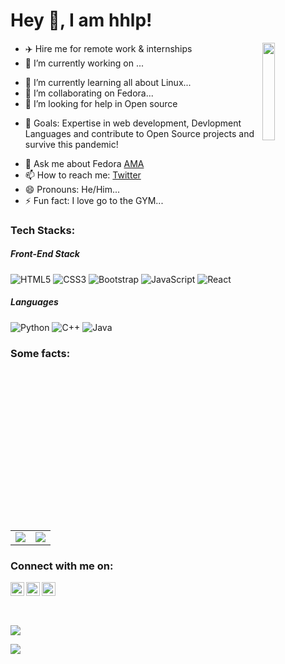 # Hey 👋, I am hhlp!
<img align="right" width="20%" src="https://avatars3.githubusercontent.com/u/2659606?v=4">

- ✈️ Hire me for remote work & internships
- 🔭 I’m currently working on ...
* 🌱 I’m currently learning all about Linux...
* 👯 I’m collaborating on Fedora...
* 🤔 I’m looking for help in Open source
- 🥅 Goals: Expertise in web development, Devlopment Languages and contribute to Open Source projects and survive this pandemic!
* 💬 Ask me about Fedora [AMA](https://github.com/hhlp/ama)
* 📫 How to reach me: [Twitter](twitter.com/hhlp)
* 😄 Pronouns: He/Him...
* ⚡ Fun fact: I love go to the GYM...

### Tech Stacks:

##### Front-End Stack
![HTML5](https://img.shields.io/badge/-HTML5-E34F26?style=flat-square&logo=html5&logoColor=white)
![CSS3](https://img.shields.io/badge/-CSS3-1572B6?style=flat-square&logo=css3)
![Bootstrap](https://img.shields.io/badge/-Bootstrap-563D7C?style=flat-square&logo=bootstrap)
![JavaScript](https://img.shields.io/badge/-JavaScript-black?style=flat-square&logo=javascript)
![React](https://img.shields.io/badge/-React-black?style=flat-square&logo=react)


##### Languages
![Python](https://img.shields.io/badge/-Python-black?style=flat-square&logo=Python)
![C++](https://img.shields.io/badge/-C++-00599C?style=flat-square&logo=c)
![Java](https://img.shields.io/badge/-java-E34A86?style=flat-square&logo=java)

### Some facts:
<table>
    <tr>
        <td rowspan=2>
            <img src="https://github-readme-stats.vercel.app/api/top-langs/?username=hhlp&theme=dark" align="center"/></td>
    </tr>
    <tr>
        <td><img src="https://github-readme-stats.vercel.app/api?username=hhlp&count_private=true&theme=dark&show_icons=true" align="center"/></td>
    </tr>
</table>

### Connect with me on: 
<table>
    <div align="center m-5" >
        <a href="https://twitter.com/hhlp">
        <img align="left" alt="hhlp | Twitter" width="22px" src="https://cdn.jsdelivr.net/npm/simple-icons@v3/icons/twitter.svg" />
        </a>
        <a href="https://www.linkedin.com/in/louzaoh">
        <img align="left" alt="hhlp's LinkdeIN" width="22px" src="https://cdn.jsdelivr.net/npm/simple-icons@v3/icons/linkedin.svg" />
        </a>
        <a href="https://www.instagram.com/louzaoh/">
        <img align="left" alt="hhlp's instagram" width="22px" height="22px" src="https://cdn.jsdelivr.net/npm/simple-icons@v3/icons/instagram.svg" />
        </a>
    </div>                                                                                                                 
</table>
<br>
                                                                                                                          
![](https://komarev.com/ghpvc/?username=hhlp&color=6C63FF&style=plastic)
                                                                                                                    
[<img src ="https://img.shields.io/badge/Email-Here-%23E4405F.svg?&style=for-the-badge&logo=&logoColor=#6C63FF">](mailto:louzaoh@gmail.com)
